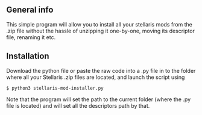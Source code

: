 ## General info
This simple program will allow you to install all your stellaris mods from the .zip file without the hassle of unzipping it one-by-one, moving its descriptor file, renaming it etc.

## Installation
Download the python file or paste the raw code into a .py file in to the folder where all your Stellaris .zip files are located, and launch the script using
```
$ python3 stellaris-mod-installer.py
```
Note that the program will set the path to the current folder (where the .py file is located) and will set all the descriptors path by that.
